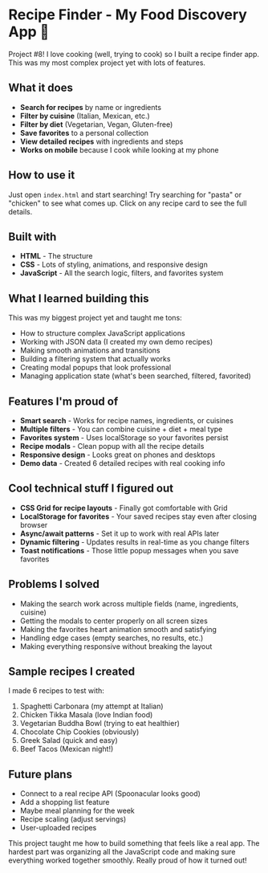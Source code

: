 # Recipe Finder - My Food Discovery App 🍳

Project #8! I love cooking (well, trying to cook) so I built a recipe finder app. This was my most complex project yet with lots of features.

## What it does

- **Search for recipes** by name or ingredients
- **Filter by cuisine** (Italian, Mexican, etc.)
- **Filter by diet** (Vegetarian, Vegan, Gluten-free)
- **Save favorites** to a personal collection
- **View detailed recipes** with ingredients and steps
- **Works on mobile** because I cook while looking at my phone

## How to use it

Just open `index.html` and start searching! Try searching for "pasta" or "chicken" to see what comes up. Click on any recipe card to see the full details.

## Built with

- **HTML** - The structure
- **CSS** - Lots of styling, animations, and responsive design
- **JavaScript** - All the search logic, filters, and favorites system

## What I learned building this

This was my biggest project yet and taught me tons:
- How to structure complex JavaScript applications
- Working with JSON data (I created my own demo recipes)
- Making smooth animations and transitions
- Building a filtering system that actually works
- Creating modal popups that look professional
- Managing application state (what's been searched, filtered, favorited)

## Features I'm proud of

- **Smart search** - Works for recipe names, ingredients, or cuisines
- **Multiple filters** - You can combine cuisine + diet + meal type
- **Favorites system** - Uses localStorage so your favorites persist
- **Recipe modals** - Clean popup with all the recipe details
- **Responsive design** - Looks great on phones and desktops
- **Demo data** - Created 6 detailed recipes with real cooking info

## Cool technical stuff I figured out

- **CSS Grid for recipe layouts** - Finally got comfortable with Grid
- **LocalStorage for favorites** - Your saved recipes stay even after closing browser
- **Async/await patterns** - Set it up to work with real APIs later
- **Dynamic filtering** - Updates results in real-time as you change filters
- **Toast notifications** - Those little popup messages when you save favorites

## Problems I solved

- Making the search work across multiple fields (name, ingredients, cuisine)
- Getting the modals to center properly on all screen sizes
- Making the favorites heart animation smooth and satisfying
- Handling edge cases (empty searches, no results, etc.)
- Making everything responsive without breaking the layout

## Sample recipes I created

I made 6 recipes to test with:
1. Spaghetti Carbonara (my attempt at Italian)
2. Chicken Tikka Masala (love Indian food)
3. Vegetarian Buddha Bowl (trying to eat healthier)
4. Chocolate Chip Cookies (obviously)
5. Greek Salad (quick and easy)
6. Beef Tacos (Mexican night!)

## Future plans

- Connect to a real recipe API (Spoonacular looks good)
- Add a shopping list feature
- Maybe meal planning for the week
- Recipe scaling (adjust servings)
- User-uploaded recipes

This project taught me how to build something that feels like a real app. The hardest part was organizing all the JavaScript code and making sure everything worked together smoothly. Really proud of how it turned out!
